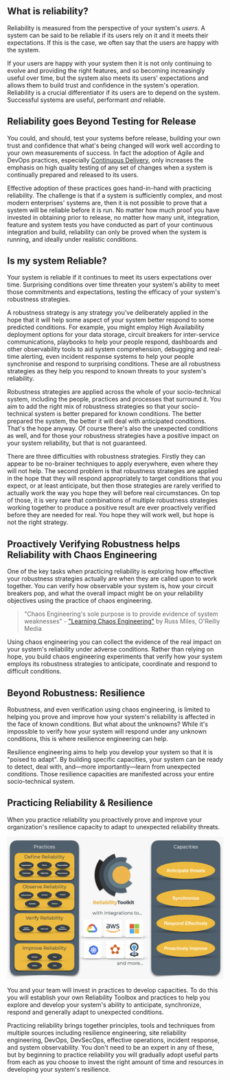 
## What is reliability?

Reliability is measured from the perspective of your system's _users_. A system can be said to be reliable if its users rely on it and it meets their expectations. If this is the case, we often say that the users are happy with the system.

If your users are happy with your system then it is not only continuing to evolve and providing the right features, and so becoming increasingly useful over time, but the system also meets its users' expectations and allows them to build trust and confidence in the system's operation. Reliability is a crucial differentiator if its users are to depend on the system. Successful systems are useful, performant _and_ reliable.

## Reliability goes Beyond Testing for Release

You could, and should, test your systems before release, building your own trust and confidence that what's being changed will work well according to your own measurements of success. In fact the adoption of Agile and DevOps practices, especially [Continuous Delivery][cd], only increases the emphasis on high quality testing of any set of changes when a system is continually prepared and released to its users.

[cd]: https://continuousdelivery.com/

Effective adoption of these practices goes hand-in-hand with practicing reliability. The challenge is that if a system is sufficiently complex, and most modern enterprises' systems are, then it is not possible to prove that a system will be reliable before it is run. No matter how much proof you have invested in obtaining prior to release, no matter how many unit, integration, feature and system tests you have conducted as part of your continuous integration and build, reliability can only be proved when the system is running, and ideally under realistic conditions.

## Is my system Reliable?

Your system is reliable if it continues to meet its users expectations over time. Surprising conditions over time threaten your system's ability to meet those commitments and expectations, testing the efficacy of your system's robustness strategies.

A robustness strategy is any strategy you've deliberately applied in the hope that it will help some aspect of your system better respond to some predicted conditions. For example, you might employ High Availability deployment options for your data storage, circuit breakers for inter-service communications, playbooks to help your people respond, dashboards and other observability tools to aid system comprehension, debugging and real-time alerting, even incident response systems to help your people synchronise and respond to surprising conditions. These are all robustness strategies as they help you respond to known threats to your system's reliability.

Robustness strategies are applied across the whole of your socio-technical system, including the people, practices and processes that surround it. You aim to add the right mix of robustness strategies so that your socio-technical system is better prepared for known conditions. The better prepared the system, the better it will deal with anticipated conditions. That's the hope anyway. Of course there's also the unexpected conditions as well, and for those your robustness strategies have a positive impact on your system reliability, but that is not guaranteed.

There are three difficulties with robustness strategies. Firstly they can appear to be no-brainer techniques to apply everywhere, even where they will not help. The second problem is that robustness strategies are applied in the hope that they will respond appropriately to target conditions that you expect, or at least anticipate, but then those strategies are rarely verified to actually work the way you hope they will before real circumstances. On top of those, it is very rare that combinations of multiple robustness strategies working together to produce a positive result are ever proactively verified before they are needed for real. You hope they will work well, but hope is not the right strategy.

## Proactively Verifying Robustness helps Reliability with Chaos Engineering

One of the key tasks when practicing reliability is exploring how effective your robustness strategies actually are when they are called upon to work together. You can verify how observable your system is, how your circuit breakers pop, and what the overall impact might be on your reliability objectives using the practice of chaos engineering.

> "Chaos Engineering's sole purpose is to provide evidence of system weaknesses" - ["Learning Chaos Engineering"][learning] by Russ Miles, O'Reilly Media

[learning]: http://shop.oreilly.com/product/0636920251897.do

Using chaos engineering you can collect the evidence of the real impact on your system's reliability under adverse conditions. Rather than relying on hope, you build chaos engineering experiments that verify how your system employs its robustness strategies to anticipate, coordinate and respond to difficult conditions.

## Beyond Robustness: Resilience 

Robustness, and even verification using chaos engineering, is limited to helping you prove and improve how your system's reliability is affected in the face of known conditions. But what about the unknowns? While it's impossible to verify how your system will respond under any unknown conditions, this is where resilience engineering can help.

Resilience engineering aims to help you develop your system so that it is "poised to adapt". By building specific capacities, your system can be ready to detect, deal with, and&mdash;more importantly&mdash;learn from unexpected conditions. Those resilience capacities are manifested across your entire socio-technical system.

## Practicing Reliability & Resilience

When you practice reliability you proactively prove and improve your organization's resilience capacity to adapt to unexpected reliability threats.

![Practice reliability to develop resilience capacities][practices]

[practices]: ./assets/practices-to-capacities.png

You and your team will invest in practices to develop capacities. To do this you will establish your own Reliability Toolbox and practices to help you explore and develop your system's ability to anticipate, synchronize, respond and generally adapt to unexpected conditions.

Practicing reliability brings together principles, tools and techniques from multiple sources including resilience engineering, site reliability engineering, DevOps, DevSecOps, effective operations, incident response, and system observability. You don't need to be an expert in any of these, but by beginning to practice reliability you will gradually adopt useful parts from each as you choose to invest the right amount of time and resources in developing your system's resilience.

